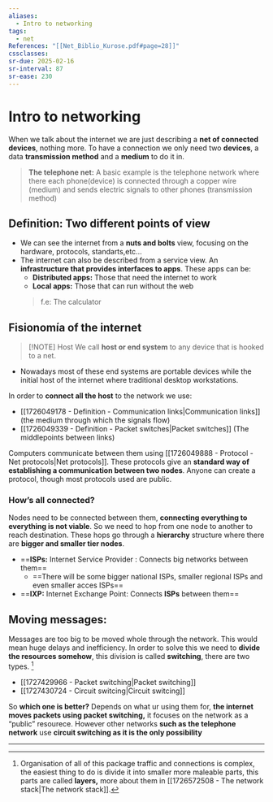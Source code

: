 ```yaml
---
aliases:
  - Intro to networking
tags:
  - net
References: "[[Net_Biblio_Kurose.pdf#page=28]]"
cssclasses: 
sr-due: 2025-02-16
sr-interval: 87
sr-ease: 230
---
```

# Intro to networking
When we talk about the internet we are just describing a **net of connected devices**, nothing more. To have a connection we only need two **devices**, a data **transmission method** and a **medium** to do it in. 

>**The telephone net:** A basic example is the telephone network where there each phone(device) is connected through a copper wire (medium) and sends electric signals to other phones (transmission method)

## Definition: Two different points of view
+ We can see the internet from a **nuts and bolts** view, focusing on the hardware, protocols, standarts,etc…
+ The internet can also be described from a service view. An **infrastructure that provides interfaces to apps**. These apps can be:
	+ **Distributed apps:** Those that need the internet to work 
	+ **Local apps:** Those that can run without the web
	 > f.e: The calculator
	 
## Fisionomía of the internet 

> [!NOTE] Host 
>We call **host or end system** to any device that is hooked to a net.  

+ Nowadays most of these end systems are portable devices while the initial host of the internet where traditional desktop workstations. 

In order to **connect all the host** to the network we use: 
+ [[1726049178 - Definition - Communication links|Communication links]] (the medium through which the signals flow) 
+ [[1726049339 - Definition - Packet switches|Packet switches]] (The middlepoints between links)

Computers communicate between them using [[1726049888 - Protocol - Net protocols|Net protocols]]. These protocols give an **standard way of establishing a communication between two nodes**. 
Anyone can create a protocol, though most protocols used are public.

### How’s all connected?
Nodes need to be connected between them, **connecting everything to everything is not viable**. So we need to hop from one node to another to reach destination. 
These hops go through a **hierarchy** structure where there are **bigger and smaller tier nodes**. 

+ ==**ISPs:** Internet Service Provider : Connects big networks between them==
	+ ==There will be some bigger national ISPs, smaller regional ISPs and even smaller acces ISPs==
+ ==**IXP:** Internet Exchange Point: Connects **ISPs** between them==
## Moving messages:
Messages are too big to be moved whole through the network. This would mean huge delays and inefficiency. In order to solve this we need to **divide the resources somehow**, this division is called **switching**, there are two types. [^1]

+ [[1727429966 - Packet switching|Packet switching]]
+ [[1727430724 - Circuit switcing|Circuit switcing]]

So **which one is better?** Depends on what ur using them for, **the internet moves packets using packet switching,** it focuses on the network as a “public” resourece. However other networks **such as the telephone network** use **circuit switching as it is the only possibility**

***
[^1]: Organisation of all of this package traffic and connections is complex, the easiest thing to do is divide it into smaller more maleable parts, this parts are called **layers,** more about them in [[1726572508 - The network stack|The network stack]].